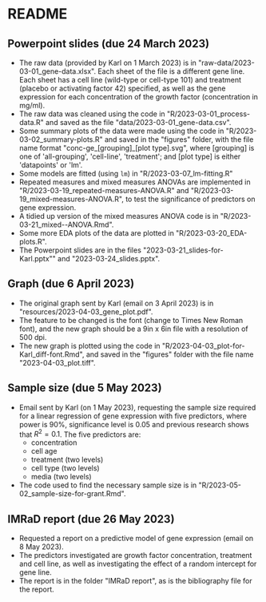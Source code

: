 # README

## Powerpoint slides (due 24 March 2023)
- The raw data (provided by Karl on 1 March 2023) is in "raw-data/2023-03-01_gene-data.xlsx". Each sheet of the file is a different gene line. Each sheet has a cell line (wild-type or cell-type 101) and treatment (placebo or activating factor 42) specified, as well as the gene expression for each concentration of the growth factor (concentration in mg/ml).
- The raw data was cleaned using the code in "R/2023-03-01_process-data.R" and saved as the file "data/2023-03-01_gene-data.csv".
- Some summary plots of the data were made using the code in "R/2023-03-02_summary-plots.R" and saved in the "figures" folder, with the file name format "conc-ge\_[grouping]\_[plot type].svg", where [grouping] is one of 'all-grouping', 'cell-line', 'treatment'; and [plot type] is either 'datapoints' or 'lm'.
- Some models are fitted (using `lm`) in "R/2023-03-07_lm-fitting.R"
- Repeated measures and mixed measures ANOVAs are implemented in "R/2023-03-19_repeated-measures-ANOVA.R" and "R/2023-03-19_mixed-measures-ANOVA.R", to test the significance of predictors on gene expression.
- A tidied up version of the mixed measures ANOVA code is in "R/2023-03-21_mixed--ANOVA.Rmd".
- Some more EDA plots of the data are plotted in "R/2023-03-20_EDA-plots.R".
- The Powerpoint slides are in the files "2023-03-21_slides-for-Karl.pptx"" and "2023-03-24_slides.pptx".

## Graph (due 6 April 2023)
- The original graph sent by Karl (email on 3 April 2023) is in "resources/2023-04-03_gene_plot.pdf".
- The feature to be changed is the font (change to Times New Roman font), and the new graph should be a 9in x 6in file with a resolution of 500 dpi.
- The new graph is plotted using the code in "R/2023-04-03_plot-for-Karl_diff-font.Rmd", and saved in the "figures" folder with the file name "2023-04-03_plot.tiff".

## Sample size (due 5 May 2023)
- Email sent by Karl (on 1 May 2023), requesting the sample size required for a linear regression of gene expression with five predictors, where power is $90\%$, significance level is $0.05$ and previous research shows that $R^{2}=0.1$. The five predictors are:
  - concentration
  - cell age
  - treatment (two levels)
  - cell type (two levels)
  - media (two levels)
- The code used to find the necessary sample size is in "R/2023-05-02_sample-size-for-grant.Rmd".

## IMRaD report (due 26 May 2023)
- Requested a report on a predictive model of gene expression (email on 8 May 2023).
- The predictors investigated are growth factor concentration, treatment and cell line, as well as investigating the effect of a random intercept for gene line.
- The report is in the folder "IMRaD report", as is the bibliography file for the report.
